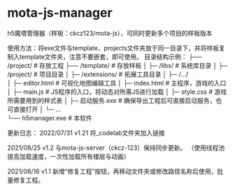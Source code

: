 # mota-js-manager
h5魔塔管理器（样板：ckcz123/mota-js），可同时更新多个项目的样板版本

使用方法：将exe文件与template、projects文件夹放于同一目录下，并将样板复制入template文件夹，注意不要嵌套，即可使用。
目录结构示例：
├── /project/        # 存放工程
├── /template/       # 存放样板
│ ├─ /libs/          # 系统库目录
│ ├─ /project/       # 项目目录
│ ├─ /extensions/    # 拓展工具目录
│ ├─ /.../      
│ ├─ editor.html     # 可视化地图编辑工具
│ ├─ index.html      # 主程序，游戏的入口
│ ├─ main.js         # JS程序的入口，将动态对所需JS进行加载
│ ├─ style.css       # 游戏所需要用到的样式表
│ ├─ 启动服务.exe     # 确保导出工程后可直接启动服务，也可直接打开
│ └─ ...        
└── h5manager.exe    # 本软件

更新日志：
2022/07/31 v1.21
将_codelab文件夹加入链接

2021/08/25 v1.2
与mota-js-server（ckcz-123）保持同步更新。
（使用线程池提高加载速度，一次性加载所有楼层与动画）

2021/08/16 v1.1
新增“修复工程”按钮，再移动文件夹或修改路径名称后使用，批量修复工程。
